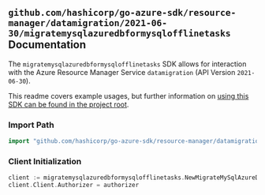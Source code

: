 
## `github.com/hashicorp/go-azure-sdk/resource-manager/datamigration/2021-06-30/migratemysqlazuredbformysqlofflinetasks` Documentation

The `migratemysqlazuredbformysqlofflinetasks` SDK allows for interaction with the Azure Resource Manager Service `datamigration` (API Version `2021-06-30`).

This readme covers example usages, but further information on [using this SDK can be found in the project root](https://github.com/hashicorp/go-azure-sdk/tree/main/docs).

### Import Path

```go
import "github.com/hashicorp/go-azure-sdk/resource-manager/datamigration/2021-06-30/migratemysqlazuredbformysqlofflinetasks"
```


### Client Initialization

```go
client := migratemysqlazuredbformysqlofflinetasks.NewMigrateMySqlAzureDbForMySqlOfflineTasksClientWithBaseURI("https://management.azure.com")
client.Client.Authorizer = authorizer
```

